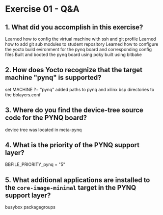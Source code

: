 # Exercise 01 - Q&A

## 1. What did you accomplish in this exercise?
Learned how to config the virtual machine with ssh and git profile
Learned how to add git sub modules to student repository
Learned how to configure the yocto build evironment for the pynq board and corresponding config files
Built and booted the pynq board using poky built using bitbake

## 2. How does Yocto recognize that the target machine "pynq" is supported?
set MACHINE ?= "pynq"
added paths to pynq and xilinx bsp directories to the bblayers.conf

## 3. Where do you find the device-tree source code for the PYNQ board?
device tree was located in meta-pynq

## 4. What is the priority of the PYNQ support layer?
BBFILE_PRIORITY_pynq = "5"

## 5. What additional applications are installed to the `core-image-minimal` target in the PYNQ support layer?
busybox
packagegroups